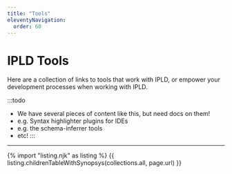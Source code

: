 ```yaml
---
title: "Tools"
eleventyNavigation:
  order: 60
---
```


IPLD Tools
==========

Here are a collection of links to tools that work with IPLD, or empower your development processes when working with IPLD.

:::todo
- We have several pieces of content like this, but need docs on them!
- e.g. Syntax highlighter plugins for IDEs
- e.g. the schema-inferrer tools
- etc!
:::

---

{% import "listing.njk" as listing %}
{{ listing.childrenTableWithSynopsys(collections.all, page.url) }}
